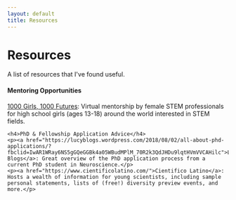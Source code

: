 ```yaml
---
layout: default
title: Resources
---
```

<div class="post">
	<h1 class="pageTitle">Resources</h1>
	<p class = "intro">A list of resources that I've found useful.</p>
	<h4>Mentoring Opportunities</h4>
	<p><a href="https://www.nyas.org/programs/global-stem-alliance/1000-girls-1000-futures/">1000 Girls, 1000 Futures</a>: Virtual mentorship by female STEM professionals for high school girls (ages 13-18) around the world interested in STEM fields.</p>

	<h4>PhD & Fellowship Application Advice</h4>
	<p><a href="https://lucyblogs.wordpress.com/2018/08/02/all-about-phd-applications/?fbclid=IwAR1WRay6NS5gGQeGGBk4a05WBudMPlM_70R2k3QdJHDu9lqtHVmVVCAHilc">Lucy Blogs</a>: Great overview of the PhD application process from a current PhD student in Neuroscience.</p>
	<p><a href="https://www.cientificolatino.com/">Cientifico Latino</a>: Hosts a wealth of information for young scientists, including sample personal statements, lists of (free!) diversity preview events, and more.</p>


</div>